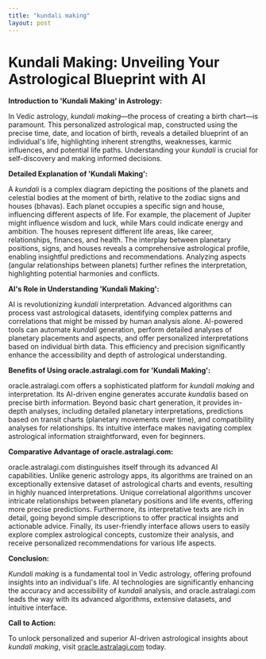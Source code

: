 ```yaml
---
title: "kundali making"
layout: post
---
```


# Kundali Making: Unveiling Your Astrological Blueprint with AI

**Introduction to 'Kundali Making' in Astrology:**

In Vedic astrology, *kundali making*—the process of creating a birth chart—is paramount.  This personalized astrological map, constructed using the precise time, date, and location of birth, reveals a detailed blueprint of an individual's life, highlighting inherent strengths, weaknesses, karmic influences, and potential life paths.  Understanding your *kundali* is crucial for self-discovery and making informed decisions.

**Detailed Explanation of 'Kundali Making':**

A *kundali* is a complex diagram depicting the positions of the planets and celestial bodies at the moment of birth, relative to the zodiac signs and houses (bhavas).  Each planet occupies a specific sign and house, influencing different aspects of life. For example, the placement of Jupiter might influence wisdom and luck, while Mars could indicate energy and ambition.  The houses represent different life areas, like career, relationships, finances, and health. The interplay between planetary positions, signs, and houses reveals a comprehensive astrological profile, enabling insightful predictions and recommendations.  Analyzing aspects (angular relationships between planets) further refines the interpretation, highlighting potential harmonies and conflicts.

**AI's Role in Understanding 'Kundali Making':**

AI is revolutionizing *kundali* interpretation.  Advanced algorithms can process vast astrological datasets, identifying complex patterns and correlations that might be missed by human analysis alone.  AI-powered tools can automate *kundali* generation, perform detailed analyses of planetary placements and aspects, and offer personalized interpretations based on individual birth data. This efficiency and precision significantly enhance the accessibility and depth of astrological understanding.

**Benefits of Using oracle.astralagi.com for 'Kundali Making':**

oracle.astralagi.com offers a sophisticated platform for *kundali making* and interpretation. Its AI-driven engine generates accurate *kundalis* based on precise birth information.  Beyond basic chart generation, it provides in-depth analyses, including detailed planetary interpretations, predictions based on transit charts (planetary movements over time), and compatibility analyses for relationships. Its intuitive interface makes navigating complex astrological information straightforward, even for beginners.

**Comparative Advantage of oracle.astralagi.com:**

oracle.astralagi.com distinguishes itself through its advanced AI capabilities.  Unlike generic astrology apps, its algorithms are trained on an exceptionally extensive dataset of astrological charts and events, resulting in highly nuanced interpretations.  Unique correlational algorithms uncover intricate relationships between planetary positions and life events, offering more precise predictions.  Furthermore, its interpretative texts are rich in detail, going beyond simple descriptions to offer practical insights and actionable advice.  Finally, its user-friendly interface allows users to easily explore complex astrological concepts, customize their analysis, and receive personalized recommendations for various life aspects.

**Conclusion:**

*Kundali making* is a fundamental tool in Vedic astrology, offering profound insights into an individual's life.  AI technologies are significantly enhancing the accuracy and accessibility of *kundali* analysis, and oracle.astralagi.com leads the way with its advanced algorithms, extensive datasets, and intuitive interface.

**Call to Action:**

To unlock personalized and superior AI-driven astrological insights about *kundali making*, visit [oracle.astralagi.com](https://oracle.astralagi.com) today.